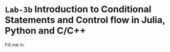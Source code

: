 # `Lab-3b` Introduction to Conditional Statements and Control flow in Julia, Python and C/C++
Fill me in.